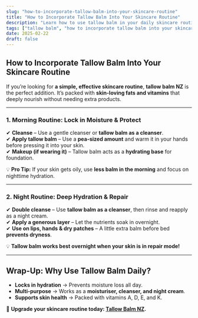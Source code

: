 ```yaml
---
slug: "how-to-incorporate-tallow-balm-into-your-skincare-routine"
title: "How to Incorporate Tallow Balm Into Your Skincare Routine"
description: "Learn how to use tallow balm in your daily skincare routine for hydration, healing, and anti-aging benefits. Perfect for morning and night use."
tags: ["tallow balm", "how to incorporate tallow balm into your skincare routine", "beef tallow for skin NZ"]
date: 2025-02-22
draft: false
---
```


## How to Incorporate Tallow Balm Into Your Skincare Routine  

If you’re looking for **a simple, effective skincare routine**, **tallow balm NZ** is the perfect addition. It’s packed with **skin-loving fats and vitamins** that deeply nourish without needing extra products.  

---

### **1. Morning Routine: Lock in Moisture & Protect**  

✔ **Cleanse** – Use a gentle cleanser or **tallow balm as a cleanser**.  
✔ **Apply tallow balm** – Use a **pea-sized amount** and warm it in your hands before pressing it into your skin.  
✔ **Makeup (if wearing it)** – Tallow balm acts as a **hydrating base** for foundation.  

💡 **Pro Tip:** If your skin gets oily, use **less balm in the morning** and focus on nighttime hydration.  

---

### **2. Night Routine: Deep Hydration & Repair**  

✔ **Double cleanse** – Use **tallow balm as a cleanser**, then rinse and reapply as a night cream.  
✔ **Apply a generous layer** – Let the nutrients soak in overnight.  
✔ **Use on lips, hands & dry patches** – A little extra balm before bed **prevents dryness**.  

💡 **Tallow balm works best overnight when your skin is in repair mode!**  

---

## **Wrap-Up: Why Use Tallow Balm Daily?**  

- **Locks in hydration** → Prevents moisture loss all day.  
- **Multi-purpose** → Works as a **moisturiser, cleanser, and night cream**.  
- **Supports skin health** → Packed with vitamins A, D, E, and K.  

🔗 **Upgrade your skincare routine today: [Tallow Balm NZ](https://primalpantry.co.nz/shop/products/tallow-skin/).**
